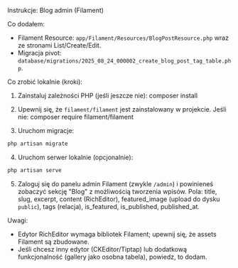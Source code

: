 Instrukcje: Blog admin (Filament)

Co dodałem:
- Filament Resource: `app/Filament/Resources/BlogPostResource.php` wraz ze stronami List/Create/Edit.
- Migracja pivot: `database/migrations/2025_08_24_000002_create_blog_post_tag_table.php`.

Co zrobić lokalnie (kroki):
1. Zainstaluj zależności PHP (jeśli jeszcze nie):
   composer install

2. Upewnij się, że `filament/filament` jest zainstalowany w projekcie. Jeśli nie:
   composer require filament/filament

3. Uruchom migracje:

```powershell
php artisan migrate
```

4. Uruchom serwer lokalnie (opcjonalnie):

```powershell
php artisan serve
```

5. Zaloguj się do panelu admin Filament (zwykle `/admin`) i powinieneś zobaczyć sekcję "Blog" z możliwością tworzenia wpisów. Pola: title, slug, excerpt, content (RichEditor), featured_image (upload do dysku `public`), tags (relacja), is_featured, is_published, published_at.

Uwagi:
- Edytor RichEditor wymaga bibliotek Filament; upewnij się, że assets Filament są zbudowane.
- Jeśli chcesz inny edytor (CKEditor/Tiptap) lub dodatkową funkcjonalność (gallery jako osobna tabela), powiedz, to dodam.
